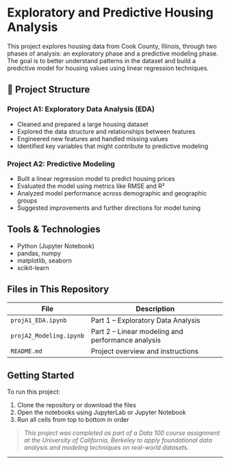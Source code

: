 # Exploratory and Predictive Housing Analysis

This project explores housing data from Cook County, Illinois, through two phases of analysis: an exploratory phase and a predictive modeling phase. The goal is to better understand patterns in the dataset and build a predictive model for housing values using linear regression techniques.

## 📂 Project Structure

### Project A1: Exploratory Data Analysis (EDA)
- Cleaned and prepared a large housing dataset
- Explored the data structure and relationships between features
- Engineered new features and handled missing values
- Identified key variables that might contribute to predictive modeling

### Project A2: Predictive Modeling
- Built a linear regression model to predict housing prices
- Evaluated the model using metrics like RMSE and R²
- Analyzed model performance across demographic and geographic groups
- Suggested improvements and further directions for model tuning

## Tools & Technologies
- Python (Jupyter Notebook)
- pandas, numpy
- matplotlib, seaborn
- scikit-learn

## Files in This Repository
| File | Description |
|------|-------------|
| `projA1_EDA.ipynb` | Part 1 – Exploratory Data Analysis |
| `projA2_Modeling.ipynb` | Part 2 – Linear modeling and performance analysis |
| `README.md` | Project overview and instructions |

## Getting Started
To run this project:
1. Clone the repository or download the files
2. Open the notebooks using JupyterLab or Jupyter Notebook
3. Run all cells from top to bottom in order

> *This project was completed as part of a Data 100 course assignment at the University of California, Berkeley to apply foundational data analysis and modeling techniques on real-world datasets.*

---

